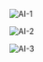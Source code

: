 ![AI-1](https://github.com/user-attachments/assets/364e8482-71a4-4dbf-9cf0-bbc24facb157)

![AI-2](https://github.com/user-attachments/assets/ce2f023c-248a-4c6b-a237-ecd27063c802)

![AI-3](https://github.com/user-attachments/assets/15cacde8-9b31-4838-a12a-cd3c5263d302)
